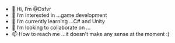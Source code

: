 - 👋 Hi, I’m @Dsfvr
- 👀 I’m interested in ...game development
- 🌱 I’m currently learning ...C# and Unity
- 💞️ I’m looking to collaborate on ...
- 📫 How to reach me ...it doesn't make any sense at the moment :)

<!---
Dsfvr/Dsfvr is a ✨ special ✨ repository because its `README.md` (this file) appears on your GitHub profile.
You can click the Preview link to take a look at your changes.
--->
